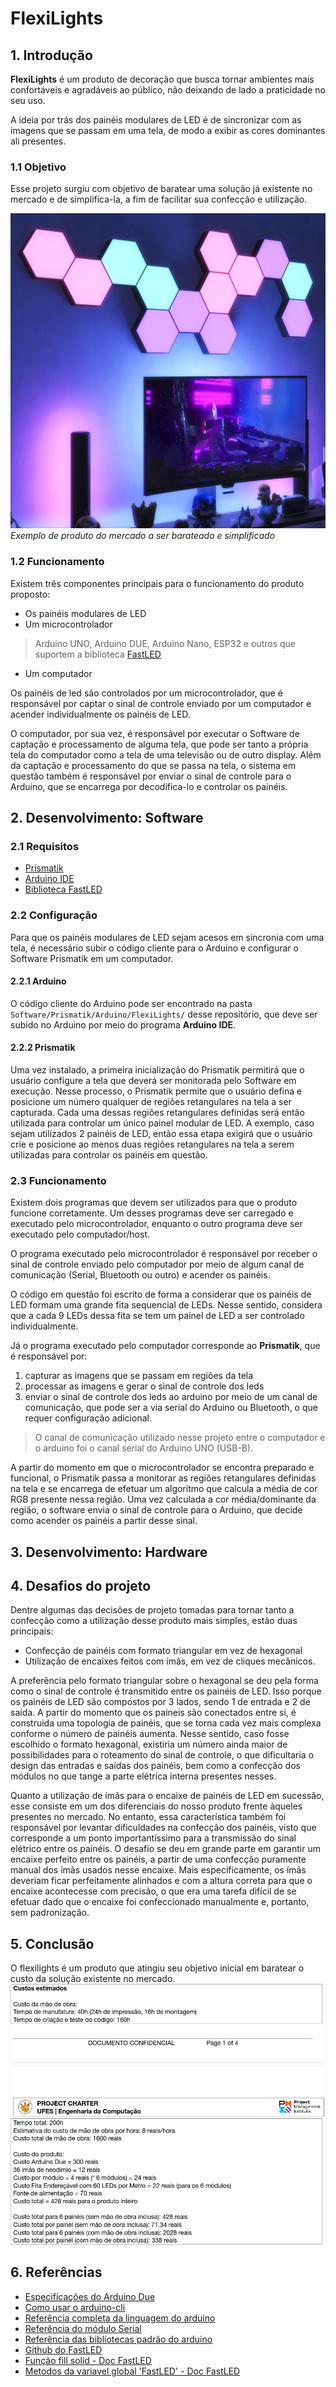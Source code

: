 # FlexiLights

## 1. Introdução
**FlexiLights** é um produto de decoração que busca tornar ambientes mais
confortáveis e agradáveis ao público, não deixando de lado a praticidade no
seu uso. 

A ideia por trás dos painéis modulares de LED é de sincronizar com as imagens
que se passam em uma tela, de modo a exibir as cores dominantes ali presentes.


### 1.1 Objetivo
Esse projeto surgiu com objetivo de baratear uma solução já existente no
mercado e de simplifica-la, a fim de facilitar sua confecção e utilização.

![Exemplo de produto do mercado a ser barateado e simplificado](./assets/ExemploProdutoMercado.jpg)
*Exemplo de produto do mercado a ser barateado e simplificado*


### 1.2 Funcionamento
Existem três componentes principais para o funcionamento do produto proposto:
* Os painéis modulares de LED
* Um microcontrolador
> Arduino UNO, Arduino DUE, Arduino Nano, ESP32 e outros que suportem a
> biblioteca [FastLED](https://github.com/FastLED/FastLED)
* Um computador

Os painéis de led são controlados por um microcontrolador, que é responsável
por captar o sinal de controle enviado por um computador e acender
individualmente os painéis de LED. 

O computador, por sua vez, é responsável por executar o Software de captação e
processamento de alguma tela, que pode ser tanto a própria tela do computador
como a tela de uma televisão ou de outro display. Além da captação e
processamento do que se passa na tela, o sistema em questão também é
responsável por enviar o sinal de controle para o Arduino, que se encarrega
por decodifica-lo e controlar os painéis.


## 2. Desenvolvimento: Software

### 2.1 Requisitos
* [Prismatik](https://github.com/psieg/Lightpack)
* [Arduino IDE](https://www.arduino.cc/en/software) 
* [Biblioteca FastLED](https://github.com/FastLED/FastLED)

### 2.2 Configuração
Para que os painéis modulares de LED sejam acesos em sincronia com uma tela, é
necessário subir o código cliente para o Arduino e configurar o Software
Prismatik em um computador.

#### 2.2.1 Arduino
O código cliente do Arduino pode ser encontrado na pasta
`Software/Prismatik/Arduino/FlexiLights/` desse repositório, que deve ser
subido no Arduino por meio do programa **Arduino IDE**.

#### 2.2.2 Prismatik
Uma vez instalado, a primeira inicialização do Prismatik permitirá que o
usuário configure a tela que deverá ser monitorada pelo Software em execução.
Nesse processo, o Prismatik permite que o usuário defina e posicione um número
qualquer de regiões retangulares na tela a ser capturada. Cada uma dessas
regiões retangulares definidas será então utilizada para controlar um único
painel modular de LED. A exemplo, caso sejam utilizados 2 painéis de LED,
então essa etapa exigirá que o usuário crie e posicione ao menos duas regiões
retangulares na tela a serem utilizadas para controlar os painéis em questão.

### 2.3 Funcionamento
Existem dois programas que devem ser utilizados para que o produto funcione
corretamente. Um desses programas deve ser carregado e executado pelo
microcontrolador, enquanto o outro programa deve ser executado pelo
computador/host.

O programa executado pelo microcontrolador é responsável por receber o sinal
de controle enviado pelo computador por meio de algum canal de comunicação
(Serial, Bluetooth ou outro) e acender os painéis.

O código em questão foi escrito de forma a considerar que os painéis de LED
formam uma grande fita sequencial de LEDs. Nesse sentido, considera que a cada
9 LEDs dessa fita se tem um paínel de LED a ser controlado individualmente.

Já o programa executado pelo computador corresponde ao **Prismatik**, que é
responsável por:
1. capturar as imagens que se passam em regiões da tela
2. processar as imagens e gerar o sinal de controle dos leds
3. enviar o sinal de controle dos leds ao arduino por meio de um canal de
   comunicação, que pode ser a via serial do Arduino ou Bluetooth, o que
requer configuração adicional.
> O canal de comunicação utilizado nesse projeto entre o computador e o
> arduino foi o canal serial do Arduino UNO (USB-B).

A partir do momento em que o microcontrolador se encontra preparado e
funcional, o Prismatik passa a monitorar as regiões retangulares definidas
na tela e se encarrega de efetuar um algoritmo que calcula a média de cor
RGB presente nessa região. Uma vez calculada a cor média/dominante da região,
o software envia o sinal de controle para o Arduino, que decide como acender
os painéis a partir desse sinal.


## 3. Desenvolvimento: Hardware


## 4. Desafios do projeto
Dentre algumas das decisões de projeto tomadas para tornar tanto a confecção
como a utilização desse produto mais simples, estão duas principais:
* Confecção de painéis com formato triangular em vez de hexagonal 
* Utilização de encaixes feitos com ímãs, em vez de cliques mecânicos.

A preferência pelo formato triangular sobre o hexagonal se deu pela forma como
o sinal de controle é transmitido entre os painéis de LED. Isso porque os
painéis de LED são compostos por 3 lados, sendo 1 de entrada e 2 de saída. A
partir do momento que os paineis são conectados entre si, é construida uma
topologia de painéis, que se torna cada vez mais complexa conforme o número de
painéis aumenta. Nesse sentido, caso fosse escolhido o formato hexagonal,
existiria um número ainda maior de possibilidades para o roteamento do sinal
de controle, o que dificultaria o design das entradas e saídas dos painéis,
bem como a confecção dos módulos no que tange a parte elétrica interna
presentes nesses.

Quanto a utilização de ímãs para o encaixe de painéis de LED em sucessão, esse
consiste em um dos diferenciais do nosso produto frente àqueles presentes no
mercado. No entanto, essa característica também foi responsável por levantar
dificuldades na confecção dos painéis, visto que corresponde a um ponto
importantíssimo para a transmissão do sinal elétrico entre os painéis. O
desafio se deu em grande parte em garantir um encaixe perfeito entre os
painéis, a partir de uma confecção puramente manual dos ímãs usados nesse
encaixe. Mais especificamente, os ímãs deveriam ficar perfeitamente alinhados
e com a altura correta para que o encaixe acontecesse com precisão, o que era
uma tarefa difícil de se efetuar dado que o encaixe foi confeccionado
manualmente e, portanto, sem padronização.


## 5. Conclusão
O flexilights é um produto que atingiu seu objetivo inicial em baratear o
custo da solução existente no mercado.
![Custos estimados da confecção do produto](./assets/custos.png)


## 6. Referências
* [Especificações do Arduino Due](https://docs.arduino.cc/hardware/due/#features)
* [Como usar o arduino-cli](https://arduino.github.io/arduino-cli/0.34/getting-started/)
* [Referência completa da linguagem do arduino](https://www.arduino.cc/reference/en/)
* [Referência do módulo Serial](https://www.arduino.cc/reference/en/language/functions/communication/serial/)
* [Referência das bibliotecas padrão do arduino](https://www.arduino.cc/reference/en/libraries/)
* [Github do FastLED](https://github.com/FastLED/FastLED)
* [Função fill solid - Doc FastLED](https://fastled.io/docs/group___color_fills.html#gac0bcd5712f9f57a186f2c5f96911af1d)
* [Metodos da variavel global 'FastLED' - Doc FastLED](http://fastled.io/docs/class_c_fast_l_e_d.html)
